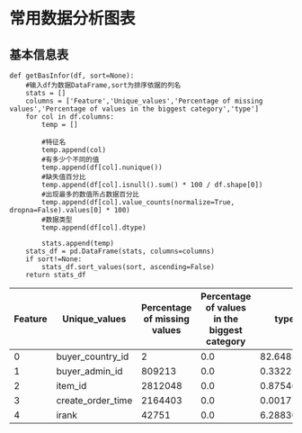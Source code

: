 # 常用数据分析图表

## 基本信息表

    def getBasInfor(df, sort=None):
        #输入df为数据DataFrame,sort为排序依据的列名
        stats = []
        columns = ['Feature','Unique_values','Percentage of missing values','Percentage of values in the biggest category','type']
        for col in df.columns:
            temp = []

            #特征名
            temp.append(col)
            #有多少个不同的值
            temp.append(df[col].nunique())
            #缺失值百分比
            temp.append(df[col].isnull().sum() * 100 / df.shape[0])
            #出现最多的数值所占数据百分比
            temp.append(df[col].value_counts(normalize=True, dropna=False).values[0] * 100)
            #数据类型
            temp.append(df[col].dtype)

            stats.append(temp)
        stats_df = pd.DataFrame(stats, columns=columns)
        if sort!=None:
            stats_df.sort_values(sort, ascending=False)
        return stats_df


|Feature|Unique_values|Percentage of missing values|Percentage of values in the biggest category|type|
|---|---|---|---|---|
|0|buyer_country_id|2|0.0|82.648596|object|
|1|buyer_admin_id|809213|0.0|0.332214|int64|
|2|item_id|2812048|0.0|0.875463|int64|
|3|create_order_time|2164403|0.0|0.001717|object|
|4|irank|42751|0.0|6.288304|int64|
